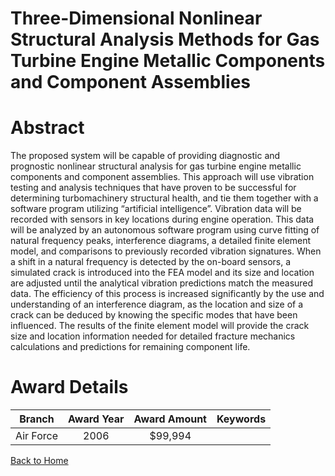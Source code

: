 
Three-Dimensional Nonlinear Structural Analysis Methods for Gas Turbine Engine Metallic Components and Component Assemblies
===========================================================================================================================

# Abstract


The proposed system will be capable of providing diagnostic and prognostic nonlinear structural analysis for gas turbine engine metallic components and component assemblies.  This approach will use vibration testing and analysis techniques that have proven to be successful for determining turbomachinery structural health, and tie them together with a software program utilizing “artificial intelligence”.  Vibration data will be recorded with sensors in key locations during engine operation.  This data will be analyzed by an autonomous software program using curve fitting of natural frequency peaks, interference diagrams, a detailed finite element model, and comparisons to previously recorded vibration signatures.  When a shift in a natural frequency is detected by the on-board sensors, a simulated crack is introduced into the FEA model and its size and location are adjusted until the analytical vibration predictions match the measured data.  The efficiency of this process is increased significantly by the use and understanding of an interference diagram, as the location and size of a crack can be deduced by knowing the specific modes that have been influenced.  The results of the finite element model will provide the crack size and location information needed for detailed fracture mechanics calculations and predictions for remaining component life.  

# Award Details

|Branch|Award Year|Award Amount|Keywords|
| :---: | :---: | :---: | :---: |
|Air Force|2006|$99,994||
  
  


[Back to Home](https://github.com/chrischow/dod_sbir_awards#1295)
